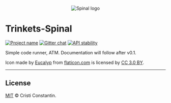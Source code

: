 <div align="center">
  <br/>
  <img src="https://raw.githubusercontent.com/ShinyTrinkets/spinal/master/logo.png" alt="Spinal logo">
  <br/>
</div>

# Trinkets-Spinal

[![Project name][project-img]][project-url]
[![Gitter chat][gitter-img]][gitter-url]
[![API stability][stability-img]][stability-url]

Simple code runner, ATM. Documentation will follow after v0.1.


Icon made by <a href="https://www.flaticon.com/authors/eucalyp" title="Eucalyp">Eucalyp</a> from <a href="https://flaticon.com/" title="Flaticon">flaticon.com</a> is licensed by <a href="http://creativecommons.org/licenses/by/3.0/" title="Creative Commons BY 3.0" target="_blank">CC 3.0 BY</a>.

-----

## License

[MIT](LICENSE) © Cristi Constantin.

[project-img]: https://badgen.net/badge/%E2%AD%90/Trinkets/4B0082
[project-url]: https://github.com/ShinyTrinkets
[gitter-img]: https://badgen.net/badge/chat/on%20gitter/cyan
[gitter-url]: https://gitter.im/ShinyTrinkets/Lobby
[stability-img]: https://badgen.net/badge/Stability/experimental/red
[stability-url]: https://en.wikipedia.org/wiki/Software_release_life_cycle#Pre-alpha
